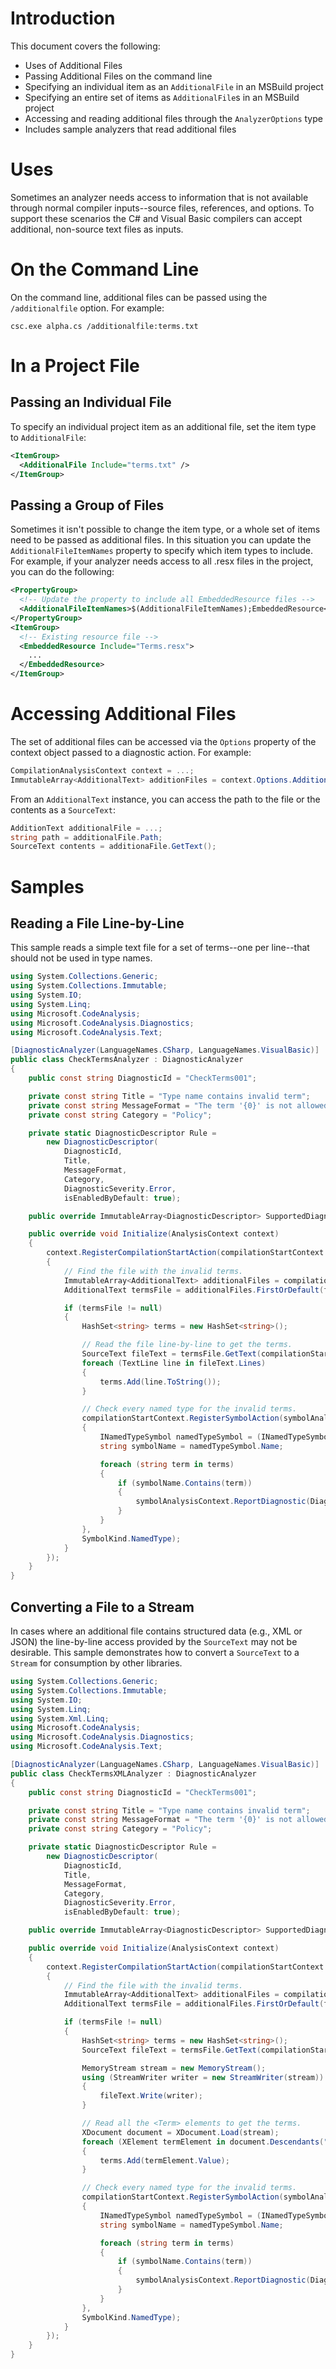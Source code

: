 Introduction
============

This document covers the following:

* Uses of Additional Files
* Passing Additional Files on the command line
* Specifying an individual item as an `AdditionalFile` in an MSBuild project
* Specifying an entire set of items as `AdditionalFile`s in an MSBuild project
* Accessing and reading additional files through the `AnalyzerOptions` type
* Includes sample analyzers that read additional files

Uses
====

Sometimes an analyzer needs access to information that is not available through normal compiler inputs--source files, references, and options. To support these scenarios the C# and Visual Basic compilers can accept additional, non-source text files as inputs.

On the Command Line
===================

On the command line, additional files can be passed using the `/additionalfile` option. For example:
```
csc.exe alpha.cs /additionalfile:terms.txt
```

In a Project File
=================

Passing an Individual File
--------------------------

To specify an individual project item as an additional file, set the item type to `AdditionalFile`:

``` XML
<ItemGroup>
  <AdditionalFile Include="terms.txt" />
</ItemGroup>
```

Passing a Group of Files
------------------------

Sometimes it isn't possible to change the item type, or a whole set of items need to be passed as additional files. In this situation you can update the `AdditionalFileItemNames` property to specify which item types to include. For example, if your analyzer needs access to all .resx files in the project, you can do the following:
``` XML
<PropertyGroup>
  <!-- Update the property to include all EmbeddedResource files -->
  <AdditionalFileItemNames>$(AdditionalFileItemNames);EmbeddedResource</AdditionalFileItemNames>
</PropertyGroup>
<ItemGroup>
  <!-- Existing resource file -->
  <EmbeddedResource Include="Terms.resx">
    ...
  </EmbeddedResource>
</ItemGroup>
```

Accessing Additional Files
==========================

The set of additional files can be accessed via the `Options` property of the context object passed to a diagnostic action. For example:
```C#
CompilationAnalysisContext context = ...;
ImmutableArray<AdditionalText> additionFiles = context.Options.AdditionalFiles;
```

From an `AdditionalText` instance, you can access the path to the file or the contents as a `SourceText`:
``` C#
AdditionText additionalFile = ...;
string path = additionalFile.Path;
SourceText contents = additionaFile.GetText();
```

Samples
=======

Reading a File Line-by-Line
---------------------------

This sample reads a simple text file for a set of terms--one per line--that should not be used in type names.

``` C#
using System.Collections.Generic;
using System.Collections.Immutable;
using System.IO;
using System.Linq;
using Microsoft.CodeAnalysis;
using Microsoft.CodeAnalysis.Diagnostics;
using Microsoft.CodeAnalysis.Text;

[DiagnosticAnalyzer(LanguageNames.CSharp, LanguageNames.VisualBasic)]
public class CheckTermsAnalyzer : DiagnosticAnalyzer
{
    public const string DiagnosticId = "CheckTerms001";

    private const string Title = "Type name contains invalid term";
    private const string MessageFormat = "The term '{0}' is not allowed in a type name.";
    private const string Category = "Policy";

    private static DiagnosticDescriptor Rule =
        new DiagnosticDescriptor(
            DiagnosticId,
            Title,
            MessageFormat,
            Category,
            DiagnosticSeverity.Error,
            isEnabledByDefault: true);

    public override ImmutableArray<DiagnosticDescriptor> SupportedDiagnostics { get { return ImmutableArray.Create(Rule); } }

    public override void Initialize(AnalysisContext context)
    {
        context.RegisterCompilationStartAction(compilationStartContext =>
        {
            // Find the file with the invalid terms.
            ImmutableArray<AdditionalText> additionalFiles = compilationStartContext.Options.AdditionalFiles;
            AdditionalText termsFile = additionalFiles.FirstOrDefault(file => Path.GetFileName(file.Path).Equals("Terms.txt"));

            if (termsFile != null)
            {
                HashSet<string> terms = new HashSet<string>();

                // Read the file line-by-line to get the terms.
                SourceText fileText = termsFile.GetText(compilationStartContext.CancellationToken);
                foreach (TextLine line in fileText.Lines)
                {
                    terms.Add(line.ToString());
                }

                // Check every named type for the invalid terms.
                compilationStartContext.RegisterSymbolAction(symbolAnalysisContext =>
                {
                    INamedTypeSymbol namedTypeSymbol = (INamedTypeSymbol)symbolAnalysisContext.Symbol;
                    string symbolName = namedTypeSymbol.Name;

                    foreach (string term in terms)
                    {
                        if (symbolName.Contains(term))
                        {
                            symbolAnalysisContext.ReportDiagnostic(Diagnostic.Create(Rule, namedTypeSymbol.Locations[0], term));
                        }
                    }
                },
                SymbolKind.NamedType);
            }
        });
    }
}

```

Converting a File to a Stream
-----------------------------

In cases where an additional file contains structured data (e.g., XML or JSON) the line-by-line access provided by the `SourceText` may not be desirable. This sample demonstrates how to convert a `SourceText` to a `Stream` for consumption by other libraries.

``` C#
using System.Collections.Generic;
using System.Collections.Immutable;
using System.IO;
using System.Linq;
using System.Xml.Linq;
using Microsoft.CodeAnalysis;
using Microsoft.CodeAnalysis.Diagnostics;
using Microsoft.CodeAnalysis.Text;

[DiagnosticAnalyzer(LanguageNames.CSharp, LanguageNames.VisualBasic)]
public class CheckTermsXMLAnalyzer : DiagnosticAnalyzer
{
    public const string DiagnosticId = "CheckTerms001";

    private const string Title = "Type name contains invalid term";
    private const string MessageFormat = "The term '{0}' is not allowed in a type name.";
    private const string Category = "Policy";

    private static DiagnosticDescriptor Rule =
        new DiagnosticDescriptor(
            DiagnosticId,
            Title,
            MessageFormat,
            Category,
            DiagnosticSeverity.Error,
            isEnabledByDefault: true);

    public override ImmutableArray<DiagnosticDescriptor> SupportedDiagnostics { get { return ImmutableArray.Create(Rule); } }

    public override void Initialize(AnalysisContext context)
    {
        context.RegisterCompilationStartAction(compilationStartContext =>
        {
            // Find the file with the invalid terms.
            ImmutableArray<AdditionalText> additionalFiles = compilationStartContext.Options.AdditionalFiles;
            AdditionalText termsFile = additionalFiles.FirstOrDefault(file => Path.GetFileName(file.Path).Equals("Terms.xml"));

            if (termsFile != null)
            {
                HashSet<string> terms = new HashSet<string>();
                SourceText fileText = termsFile.GetText(compilationStartContext.CancellationToken);

                MemoryStream stream = new MemoryStream();
                using (StreamWriter writer = new StreamWriter(stream))
                {
                    fileText.Write(writer);
                }

                // Read all the <Term> elements to get the terms.
                XDocument document = XDocument.Load(stream);
                foreach (XElement termElement in document.Descendants("Term"))
                {
                    terms.Add(termElement.Value);
                }

                // Check every named type for the invalid terms.
                compilationStartContext.RegisterSymbolAction(symbolAnalysisContext =>
                {
                    INamedTypeSymbol namedTypeSymbol = (INamedTypeSymbol)symbolAnalysisContext.Symbol;
                    string symbolName = namedTypeSymbol.Name;

                    foreach (string term in terms)
                    {
                        if (symbolName.Contains(term))
                        {
                            symbolAnalysisContext.ReportDiagnostic(Diagnostic.Create(Rule, namedTypeSymbol.Locations[0], term));
                        }
                    }
                },
                SymbolKind.NamedType);
            }
        });
    }
}
```

